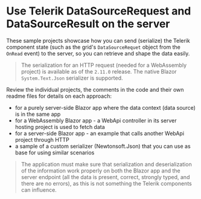 # Use Telerik DataSourceRequest and DataSourceResult on the server

These sample projects showcase how you can send (serialize) the Telerik component state (such as the grid's `DataSourceRequet` object from the `OnRead` event) to the server, so you can retrieve and shape the data easily.

> The serialization for an HTTP request (needed for a WebAssembly project) is available as of the `2.11.0` release. The native Blazor `System.Text.Json` serializer is supported.

Review the individual projects, the comments in the code and their own readme files for details on each approach:

* for a purely server-side Blazor app where the data context (data source) is in the same app
* for a WebAssembly Blazor app - a WebApi controller in its server hosting project is used to fetch data
* for a server-side Blazor app - an example that calls another WebApi project through HTTP
* a sample of a custom serializer (Newtonsoft.Json) that you can use as base for using similar scenarios
 
> The application must make sure that serialization and deserialization of the information work properly on both the Blazor app and the server endpoint (all the data is present, correct, strongly typed, and there are no errors), as this is not something the Telerik components can influence.
